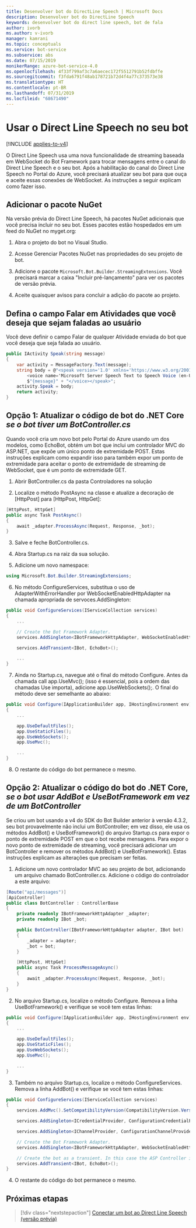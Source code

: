 ```yaml
---
title: Desenvolver bot do DirectLine Speech | Microsoft Docs
description: Desenvolver bot do DirectLine Speech
keywords: desenvolver bot do direct line speech, bot de fala
author: ivorb
ms.author: v-ivorb
manager: kamrani
ms.topic: conceptuals
ms.service: bot-service
ms.subservice: abs
ms.date: 07/15/2019
monikerRange: azure-bot-service-4.0
ms.openlocfilehash: 4f33f799af3c7a6aecec172f5512791b52fdbffe
ms.sourcegitcommit: f3fda6791f48ab178721b72d4f4a77c373573e38
ms.translationtype: HT
ms.contentlocale: pt-BR
ms.lasthandoff: 07/31/2019
ms.locfileid: "68671490"
---
```

# <a name="use-direct-line-speech-in-your-bot"></a>Usar o Direct Line Speech no seu bot 

[!INCLUDE [applies-to-v4](includes/applies-to.md)]

O Direct Line Speech usa uma nova funcionalidade de streaming baseada em WebSocket do Bot Framework para trocar mensagens entre o canal do Direct Line Speech e o seu bot. Após a habilitação do canal do Direct Line Speech no Portal do Azure, você precisará atualizar seu bot para que ouça e aceite essas conexões de WebSocket. As instruções a seguir explicam como fazer isso.

## <a name="add-the-nuget-package"></a>Adicionar o pacote NuGet
Na versão prévia do Direct Line Speech, há pacotes NuGet adicionais que você precisa incluir no seu bot. Esses pacotes estão hospedados em um feed do NuGet no myget.org:
1.  Abra o projeto do bot no Visual Studio.

2.  Acesse Gerenciar Pacotes NuGet nas propriedades do seu projeto de bot.

3.  Adicione o pacote `Microsoft.Bot.Builder.StreamingExtensions`. Você precisará marcar a caixa "Incluir pré-lançamento" para ver os pacotes de versão prévia.

4.  Aceite quaisquer avisos para concluir a adição do pacote ao projeto.

## <a name="set-the-speak-field-on-activities-you-want-spoken-to-the-user"></a>Defina o campo Falar em Atividades que você deseja que sejam faladas ao usuário
Você deve definir o campo Falar de qualquer Atividade enviada do bot que você deseja que seja falada ao usuário. 

```cs
public IActivity Speak(string message)
{
    var activity = MessageFactory.Text(message);
    string body = @"<speak version='1.0' xmlns='https://www.w3.org/2001/10/synthesis' xml:lang='en-US'>
        <voice name='Microsoft Server Speech Text to Speech Voice (en-US, JessaNeural)'>" +
        $"{message}" + "</voice></speak>";
    activity.Speak = body;
    return activity;
}
```

## <a name="option-1-update-your-net-core-bot-code-if-your-bot-has-a-botcontrollercs"></a>Opção 1: Atualizar o código de bot do .NET Core _se o bot tiver um BotController.cs_
Quando você cria um novo bot pelo Portal do Azure usando um dos modelos, como EchoBot, obtém um bot que inclui um controlador MVC do ASP.NET, que expõe um único ponto de extremidade POST. Estas instruções explicam como expandir isso para também expor um ponto de extremidade para aceitar o ponto de extremidade de streaming de WebSocket, que é um ponto de extremidade GET.
1.  Abrir BotController.cs da pasta Controladores na solução

2.  Localize o método PostAsync na classe e atualize a decoração de [HttpPost] para [HttpPost, HttpGet]:
```cs
[HttpPost, HttpGet]
public async Task PostAsync()
{ 
    await _adapter.ProcessAsync(Request, Response, _bot);
}
```

3.  Salve e feche BotController.cs.

4.  Abra Startup.cs na raiz da sua solução.

5.  Adicione um novo namespace:

```cs
using Microsoft.Bot.Builder.StreamingExtensions;
```

6.  No método ConfigureServices, substitua o uso de AdapterWithErrorHandler por WebSocketEnabledHttpAdapter na chamada apropriada de servoces.AddSingleton:

```cs
public void ConfigureServices(IServiceCollection services)
{
    ...    

    // Create the Bot Framework Adapter.
    services.AddSingleton<IBotFrameworkHttpAdapter, WebSocketEnabledHttpAdapter>();

    services.AddTransient<IBot, EchoBot>();

    ...
}
```

7. Ainda no Startup.cs, navegue até o final do método Configure. Antes da chamada call app.UseMvc(); (isso é essencial, pois a ordem das chamadas Use importa), adicione app.UseWebSockets();. O final do método deve ser semelhante ao abaixo:

```cs
public void Configure(IApplicationBuilder app, IHostingEnvironment env)
{
    ...

    app.UseDefaultFiles();
    app.UseStaticFiles();
    app.UseWebSockets();
    app.UseMvc();

    ...
}
```

8.  O restante do código do bot permanece o mesmo.

## <a name="option-2-update-your-net-core-bot-code-if-your-bot-uses-addbot-and-usebotframework-instead-of-a-botcontroller"></a>Opção 2: Atualizar o código do bot do .NET Core, _se o bot usar AddBot e UseBotFramework em vez de um BotController_

Se criou um bot usando a v4 do SDK do Bot Builder anterior à versão 4.3.2, seu bot provavelmente não inclui um BotController; em vez disso, ele usa os métodos AddBot() e UseBotFramework() do arquivo Startup.cs para expor o ponto de extremidade POST em que o bot recebe mensagens. Para expor o novo ponto de extremidade de streaming, você precisará adicionar um BotController e remover os métodos AddBot() e UseBotFramework(). Estas instruções explicam as alterações que precisam ser feitas.

1.  Adicione um novo controlador MVC ao seu projeto de bot, adicionando um arquivo chamado BotController.cs. Adicione o código do controlador a este arquivo:

```cs
[Route("api/messages")]
[ApiController]
public class BotController : ControllerBase
{
    private readonly IBotFrameworkHttpAdapter _adapter;
    private readonly IBot _bot;

    public BotController(IBotFrameworkHttpAdapter adapter, IBot bot)
    {
        _adapter = adapter;
        _bot = bot;
    }

    [HttpPost, HttpGet]
    public async Task ProcessMessageAsync()
    {
        await _adapter.ProcessAsync(Request, Response, _bot);
    }
}
```
2.  No arquivo Startup.cs, localize o método Configure. Remova a linha UseBotFramework() e verifique se você tem estas linhas:

```cs
public void Configure(IApplicationBuilder app, IHostingEnvironment env)
{
    ...

    app.UseDefaultFiles();
    app.UseStaticFiles();
    app.UseWebSockets();
    app.UseMvc();

    ...
}
```

3.  Também no arquivo Startup.cs, localize o método ConfigureServices. Remova a linha AddBot() e verifique se você tem estas linhas:

```cs
public void ConfigureServices(IServiceCollection services)
{
    services.AddMvc().SetCompatibilityVersion(CompatibilityVersion.Version_2_1);

    services.AddSingleton<ICredentialProvider, ConfigurationCredentialProvider>();

    services.AddSingleton<IChannelProvider, ConfigurationChannelProvider>();

    // Create the Bot Framework Adapter.
    services.AddSingleton<IBotFrameworkHttpAdapter, WebSocketEnabledHttpAdapter>();

    // Create the bot as a transient. In this case the ASP Controller is expecting an IBot.
    services.AddTransient<IBot, EchoBot>();
}
```
4.  O restante do código do bot permanece o mesmo.

## <a name="next-steps"></a>Próximas etapas
> [!div class="nextstepaction"]
> [Conectar um bot ao Direct Line Speech (versão prévia)](./bot-service-channel-connect-directlinespeech.md)
